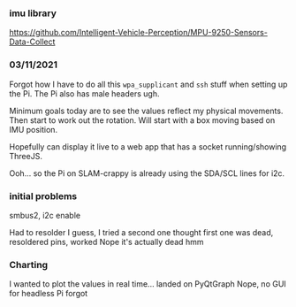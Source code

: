 ### imu library
https://github.com/Intelligent-Vehicle-Perception/MPU-9250-Sensors-Data-Collect

### 03/11/2021

Forgot how I have to do all this `wpa_supplicant` and `ssh` stuff when setting up the Pi.
The Pi also has male headers ugh.

Minimum goals today are to see the values reflect my physical movements. Then start to work out the rotation. Will start with a box moving based on IMU position.

Hopefully can display it live to a web app that has a socket running/showing ThreeJS.

Ooh... so the Pi on SLAM-crappy is already using the SDA/SCL lines for i2c.

### initial problems
smbus2, i2c enable

Had to resolder I guess, I tried a second one thought first one was dead, resoldered pins, worked
Nope it's actually dead hmm

### Charting
I wanted to plot the values in real time... landed on PyQtGraph
Nope, no GUI for headless Pi forgot
